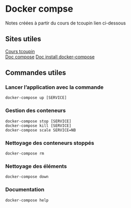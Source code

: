 # Docker compse

Notes créées à partir du cours de tcoupin lien ci-dessous

## Sites utiles 
[Cours tcoupin](https://tcoupin.github.io/presentations/docker-compose/#/)  
[Doc compose](https://docs.docker.com/compose/reference/) 
[Doc install docker-compose](https://docs.docker.com/compose/install/)   

## Commandes utiles

### Lancer l’application avec la commande
```
docker-compose up [SERVICE]
```

### Gestion des conteneurs
```
docker-compose stop [SERVICE]  
docker-compose kill [SERVICE]  
docker-compose scale SERVICE=NB
```

### Nettoyage des conteneurs stoppés
```
docker-compose rm
```

### Nettoyage des éléments
```
docker-compose down
```

### Documentation
```
docker-compose help
```